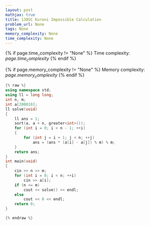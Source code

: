 ```yaml
---
layout: post
mathjax: true
title: 1305C Kuroni Impossible Calculation
problem_url: None
tags: None
memory_complexity: None
time_complexity: None
---
```




{% if page.time_complexity != "None" %}
Time complexity: ${{ page.time_complexity }}$
{% endif %}

{% if page.memory_complexity != "None" %}
Memory complexity: ${{ page.memory_complexity }}$
{% endif %}

```cpp
{% raw %}
using namespace std;
using ll = long long;
int n, m;
int a[200010];
ll solve(void)
{
    ll ans = 1;
    sort(a, a + n, greater<int>());
    for (int i = 0; i < n - 1; ++i)
    {
        for (int j = i + 1; j < n; ++j)
            ans = (ans * (a[i] - a[j]) % m) % m;
    }
    return ans;
}
int main(void)
{
    cin >> n >> m;
    for (int i = 0; i < n; ++i)
        cin >> a[i];
    if (n <= m)
        cout << solve() << endl;
    else
        cout << 0 << endl;
    return 0;
}

{% endraw %}
```